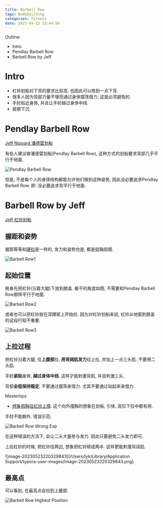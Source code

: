```yaml
---
title: Barbell Row
tags: Bodybuilding
categories: Fitness
date: 2023-04-22 23:44:59
---
```



Outline:

* Intro
* Pendlay Barbell Row
* Barbell Row by Jeff

<!--more-->

# Intro

* 杠铃划船对下背的要求比较高. 也因此可以练到一点下背.
* 很多人因为背部力量不够而通过身体摆荡借力, 这是必须避免的.
* 手肘贴近身体, 并且让手肘越过身体中线.
* 肩膀下沉.

# Pendlay Barbell Row

[Jeff Nippard 潘德雷划船](https://www.bilibili.com/video/BV1BK411H7Xj/?share_source=copy_web&vd_source=9bb7bae2f9b5b41ed3bf1d8b955097d4)

有些人建议做潘德雷划船(Pendlay Barbell Row), 这种方式的划船要求背部几乎平行于地面. 

![Pendlay Barbell Row](https://seec2-lyk.oss-cn-shanghai.aliyuncs.com/Hexo/Bodybuilding/Barbell%20Row/Pendlay%20Barbell%20Row.png)

但是, 不是每个人的身体结构都能允许他们做到这种姿势, 因此没必要追求Pendlay Barbell Row. 即: 没必要追求背平行于地面.



# Barbell Row by Jeff

[Jeff 杠铃划船](https://www.bilibili.com/video/BV1mx411579S/?share_source=copy_web&vd_source=9bb7bae2f9b5b41ed3bf1d8b955097d4)

## 握距和姿势

握距等等和[硬拉](https://lyk-love.cn/2023/04/17/Dead-Lift/)是一样的, 发力和姿势也是, 都是挺胸屈髋.

![Barbell Row1](https://seec2-lyk.oss-cn-shanghai.aliyuncs.com/Hexo/Bodybuilding/Barbell%20Row/Barbell%20Row1.png)

## 起始位置

俯身先把杠铃(沿着大腿)下放到膝盖. 躯干的角度如图, 不需要和Pendlay Barbell Row那样平行于地面.

![Barbell Row2](https://seec2-lyk.oss-cn-shanghai.aliyuncs.com/Hexo/Bodybuilding/Barbell%20Row/Barbell%20Row2.png)



或者也可以把杠铃放在深蹲架上开始拉. 因为对杠铃划船来说, 杠铃从地面到膝盖的这段行程不重要.

![Barbell Row3](https://seec2-lyk.oss-cn-shanghai.aliyuncs.com/Hexo/Bodybuilding/Barbell%20Row/Barbell%20Row3.png)







## 上拉过程

把杠铃沿着大腿, 往**上腹部**拉. **用背阔肌发力**往上拉, 并加上一点三头肌. 不要用二头肌. 

手肘**紧贴**身体, **越过身体中线**. 这样才能刺激背肌, 并且刺激三头. 

背部**全程保持稳定**, 不要通过摆荡来借力. 尤其不要通过站起来来借力.

Mastertips:

* [想象把胸往杠铃上撞](https://www.bilibili.com/video/BV1Kt411Y7wm). 这个向外撞胸的想象在划船, 引体, 高位下拉中都有用.

手肘不能朝外. 错误示范:

![Barbell Row Wrong Exp](https://seec2-lyk.oss-cn-shanghai.aliyuncs.com/Hexo/Bodybuilding/Barbell%20Row/Barbell%20Row%20Wrong%20Exp.png)

在这种错误的方法下, 会让二头大量参与发力. 因此只要避免二头发力即可.





上拉杠铃的时候, 把杠铃往两边, 想象把杠铃掰成两半. 这样更能刺激背阔肌.

![image-20230523220329843](/Users/lyk/Library/Application Support/typora-user-images/image-20230523220329843.png)







## 最高点

可以看到, 在最高点会拉到上腹部.

![Barbell Row Highest Position](https://seec2-lyk.oss-cn-shanghai.aliyuncs.com/Hexo/Bodybuilding/Barbell%20Row/Barbell%20Row%20Highest%20Position.png)

